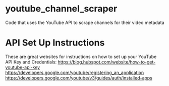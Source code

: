 # youtube_channel_scraper
Code that uses the YouTube API to scrape channels for their video metadata

# API Set Up Instructions
These are great websites for instructions on how to set up your YouTube API Key and Credentials:
https://blog.hubspot.com/website/how-to-get-youtube-api-key
https://developers.google.com/youtube/registering_an_application
https://developers.google.com/youtube/v3/guides/auth/installed-apps
